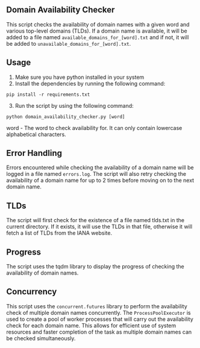 ## Domain Availability Checker
This script checks the availability of domain names with a given word and various top-level domains (TLDs). If a domain name is available, it will be added to a file named `available_domains_for_[word].txt` and if not, it will be added to `unavailable_domains_for_[word].txt`.

## Usage
1. Make sure you have python installed in your system
2. Install the dependencies by running the following command:
```
pip install -r requirements.txt
```
3. Run the script by using the following command:
```
python domain_availability_checker.py [word]
```
word - The word to check availability for. It can only contain lowercase alphabetical characters.

## Error Handling
Errors encountered while checking the availability of a domain name will be logged in a file named `errors.log`. The script will also retry checking the availability of a domain name for up to 2 times before moving on to the next domain name.

## TLDs
The script will first check for the existence of a file named tlds.txt in the current directory. If it exists, it will use the TLDs in that file, otherwise it will fetch a list of TLDs from the IANA website.

## Progress
The script uses the tqdm library to display the progress of checking the availability of domain names.

## Concurrency
This script uses the `concurrent.futures` library to perform the availability check of multiple domain names concurrently. The `ProcessPoolExecutor` is used to create a pool of worker processes that will carry out the availability check for each domain name. This allows for efficient use of system resources and faster completion of the task as multiple domain names can be checked simultaneously.